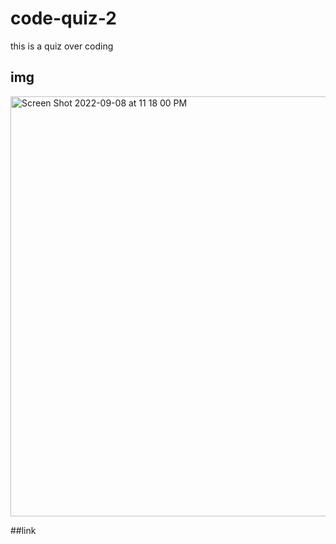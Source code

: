 # code-quiz-2
 this is a quiz over coding 

## img
<img width="672" alt="Screen Shot 2022-09-08 at 11 18 00 PM" src="https://user-images.githubusercontent.com/110582217/189271365-667a275d-4f76-4456-a511-85e72cf5acc4.png">

##link
